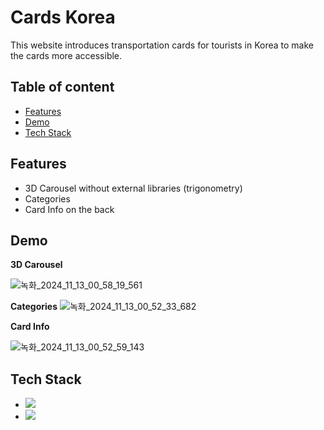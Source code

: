 ﻿# Cards Korea

This website introduces transportation cards for tourists in Korea to make the cards more accessible.

## Table of content

- [Features](#features)
- [Demo](#demo)
- [Tech Stack](#tech-stack)

## Features

- 3D Carousel without external libraries (trigonometry)
- Categories
- Card Info on the back

## Demo

**3D Carousel**

![녹화_2024_11_13_00_58_19_561](https://github.com/user-attachments/assets/9cd160ff-c2aa-4470-a202-9e416f760d45)

**Categories**
![녹화_2024_11_13_00_52_33_682](https://github.com/user-attachments/assets/7226f3d1-4165-4118-b882-7096648de2ce)


**Card Info**

![녹화_2024_11_13_00_52_59_143](https://github.com/user-attachments/assets/73742b20-e286-40fb-9102-50790a23baa0)

## Tech Stack

- <img src="https://img.shields.io/badge/Next.js-%23000000?style=plastic&logo=nextdotjs">
- <img src="https://img.shields.io/badge/Tailwind-%23000000?style=plastic&logo=tailwindcss">
